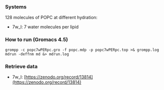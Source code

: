 ### Systems

128 molecules of POPC at different hydration:
- 7w_l: 7 water molecules per lipid

### How to run (Gromacs 4.5)

```
grompp -c popc7wPERpc.gro -f popc.mdp -p popc7wPERpc.top >& grompp.log
mdrun -deffnm md &> mdrun.log
```

### Retrieve data

- 7w_l:  [https://zenodo.org/record/13814](https://zenodo.org/record/13814)

